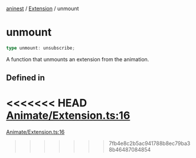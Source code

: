 [aninest](../../index.md) / [Extension](../index.md) / unmount

# unmount

```ts
type unmount: unsubscribe;
```

A function that unmounts an extension from the animation.

## Defined in

<<<<<<< HEAD
[Animate/Extension.ts:16](https://github.com/zphrs/aninest/tree//core/src/Animate/Extension.ts#L16)
=======
[Animate/Extension.ts:16](https://github.com/zphrs/aninest/blob/37209a6/src/Animate/Extension.ts#L16)
>>>>>>> 7fb4e8c2b5ac941788b8ec79ba38b46487084854
